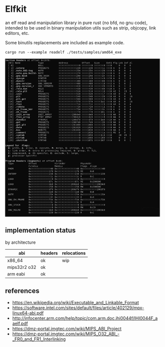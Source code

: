 Elfkit
=========

an elf read and manipulation library in pure rust (no bfd, no gnu code),
intended to be used in binary manipulation utils such as strip, objcopy, link editors, etc.

Some binutils replacements are included as example code.

```
cargo run --example readelf ./tests/samples/amd64_exe
```

![screenshot](/examples/readelf-screenshot.png?raw=true)


implementation status
---------------------

by architecture

| abi          | headers | relocations | 
|--------------|---------|-------------|
| x86_64       | ok      | wip         |
| mips32r2 o32 | ok      |             |
| arm eabi     | ok      |             |


references
---------------------
- https://en.wikipedia.org/wiki/Executable_and_Linkable_Format
- https://software.intel.com/sites/default/files/article/402129/mpx-linux64-abi.pdf
- http://infocenter.arm.com/help/topic/com.arm.doc.ihi0044f/IHI0044F_aaelf.pdf
- https://dmz-portal.imgtec.com/wiki/MIPS_ABI_Project
- https://dmz-portal.imgtec.com/wiki/MIPS_O32_ABI_-_FR0_and_FR1_Interlinking
